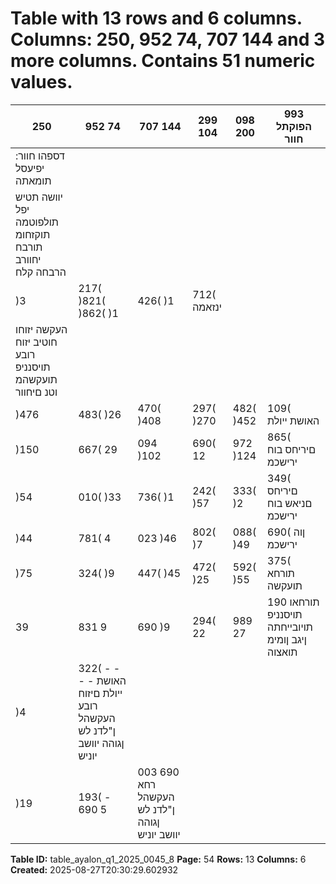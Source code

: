 # Table with 13 rows and 6 columns. Columns: 250, 952 74, 707 144 and 3 more columns. Contains 51 numeric values.

| 250 | 952 74 | 707 144 | 299 104 | 098 200 | 993 הפוקתל חוור |
|---|---|---|---|---|---|
| :דספהו חוור יפיעסל תומאתה |  |  |  |  |  |
| יוושה תטיש יפל תולפוטמה תוקזחומ תורבח יחוורב הרבחה קלח |  |  |  |  |  |
| )3 | 217( )821( )862( )1 | 426( )1 | 712( ינזאמה |  |  |
| העקשה יזוחו חוטיב יזוח רובע תויסנניפ תועקשהמ וטנ םיחוור |  |  |  |  |  |
| )476 | 483( )26 | 470( )408 | 297( )270 | 482( )452 | 109( האושת ייולת |
| )150 | 667( 29 | 094 )102 | 690( 12 | 972 )124 | 865( םיריחס בוח ירישכמ |
| )54 | 010( )33 | 736( )1 | 242( )57 | 333( )2 | 349( םיריחס םניאש בוח ירישכמ |
| )44 | 781( 4 | 023 )46 | 802( )7 | 088( )49 | 690( ןוה ירישכמ |
| )75 | 324( )9 | 447( )45 | 472( )25 | 592( )55 | 375( תורחא תועקשה |
| 39 | 831 9 | 690 )9 | 294( 22 | 989 27 | 190 תורחאו תויסנניפ תויובייחתה ןיגב ןומימ תואצוה |
| )4 | 322( - - - - האושת ייולת םיזוח רובע העקשהל ן"לדנ לש ןגוהה יוושב יוניש |  |  |  |  |
| )19 | 193( - 690 5 | 003 690 רחא העקשהל ן"לדנ לש ןגוהה יוושב יוניש |  |  |  |

**Table ID:** table_ayalon_q1_2025_0045_8
**Page:** 54
**Rows:** 13
**Columns:** 6
**Created:** 2025-08-27T20:30:29.602932
